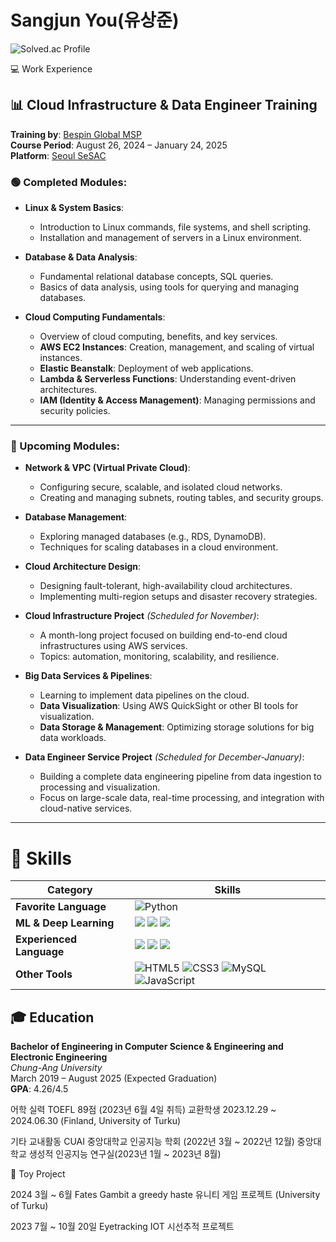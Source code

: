 # Sangjun You(유상준)

![Solved.ac Profile](http://mazassumnida.wtf/api/v2/generate_badge?boj=ysjun5656)


💻 Work Experience

## 📊 Cloud Infrastructure & Data Engineer Training

**Training by**: [Bespin Global MSP](https://www.bespinglobal.com/)  
**Course Period**: August 26, 2024 – January 24, 2025  
**Platform**: [Seoul SeSAC](https://sesac.seoul.kr/course/active/detail.do)

### 🟢 Completed Modules:

- **Linux & System Basics**:  
  - Introduction to Linux commands, file systems, and shell scripting.
  - Installation and management of servers in a Linux environment.

- **Database & Data Analysis**:  
  - Fundamental relational database concepts, SQL queries.
  - Basics of data analysis, using tools for querying and managing databases.

- **Cloud Computing Fundamentals**:  
  - Overview of cloud computing, benefits, and key services.
  - **AWS EC2 Instances**: Creation, management, and scaling of virtual instances.
  - **Elastic Beanstalk**: Deployment of web applications.
  - **Lambda & Serverless Functions**: Understanding event-driven architectures.
  - **IAM (Identity & Access Management)**: Managing permissions and security policies.

---

### 🔵 Upcoming Modules:

- **Network & VPC (Virtual Private Cloud)**:  
  - Configuring secure, scalable, and isolated cloud networks.
  - Creating and managing subnets, routing tables, and security groups.

- **Database Management**:  
  - Exploring managed databases (e.g., RDS, DynamoDB).
  - Techniques for scaling databases in a cloud environment.

- **Cloud Architecture Design**:  
  - Designing fault-tolerant, high-availability cloud architectures.
  - Implementing multi-region setups and disaster recovery strategies.

- **Cloud Infrastructure Project** *(Scheduled for November)*:  
  - A month-long project focused on building end-to-end cloud infrastructures using AWS services.  
  - Topics: automation, monitoring, scalability, and resilience.

- **Big Data Services & Pipelines**:  
  - Learning to implement data pipelines on the cloud.
  - **Data Visualization**: Using AWS QuickSight or other BI tools for visualization.
  - **Data Storage & Management**: Optimizing storage solutions for big data workloads.

- **Data Engineer Service Project** *(Scheduled for December-January)*:  
  - Building a complete data engineering pipeline from data ingestion to processing and visualization.
  - Focus on large-scale data, real-time processing, and integration with cloud-native services.

---


# 💪 Skills

| **Category**          | **Skills**                                                                                                                                                                                                                                                                                                    |
|-----------------------|--------------------------------------------------------------------------------------------------------------------------------------------------------------------------------------------------------------------------------------------------------------------------------------------------------------|
| **Favorite Language**  | ![Python](https://img.shields.io/badge/Python-3776AB.svg?&style=for-the-badge&logo=Python&logoColor=white)                                                                                                                                                                                                  |
| **ML & Deep Learning** | <img src="https://img.shields.io/badge/PyTorch-EE4C2C?style=for-the-badge&logo=PyTorch&logoColor=white"> <img src="https://img.shields.io/badge/opencv-5C3EE8?style=for-the-badge&logo=opencv&logoColor=black"> <img src="https://img.shields.io/badge/TensorFlow-FF6F00?style=for-the-badge&logo=TensorFlow&logoColor=white"> |
| **Experienced Language** | <img src="https://img.shields.io/badge/unity-FFFFFF?style=for-the-badge&logo=unity&logoColor=white"> <img src="https://img.shields.io/badge/linux-FCC624?style=for-the-badge&logo=linux&logoColor=black"> <img src="https://img.shields.io/badge/git-F05032?style=for-the-badge&logo=git&logoColor=white"> |
| **Other Tools**        | ![HTML5](https://img.shields.io/badge/HTML5-E34F26.svg?&style=for-the-badge&logo=HTML5&logoColor=white) ![CSS3](https://img.shields.io/badge/CSS3-1572B6.svg?&style=for-the-badge&logo=CSS3&logoColor=white) ![MySQL](https://img.shields.io/badge/MySQL-4479A1.svg?&style=for-the-badge&logo=MySQL&logoColor=white) ![JavaScript](https://img.shields.io/badge/JavaScript-F7DF1E.svg?&style=for-the-badge&logo=JavaScript&logoColor=white) |



## 🎓 Education

**Bachelor of Engineering in Computer Science & Engineering and Electronic Engineering**  
*Chung-Ang University*  
March 2019 – August 2025 (Expected Graduation)  
**GPA**: 4.26/4.5


어학 실력
TOEFL 89점 (2023년 6월 4일 취득)
교환학생 2023.12.29 ~ 2024.06.30 (Finland, University of Turku)

기타 교내활동
CUAI 중앙대학교 인공지능 학회 (2022년 3월 ~ 2022년 12월)
중앙대학교 생성적 인공지능 연구실(2023년 1월 ~ 2023년 8월)

🚂 Toy Project

2024 3월 ~ 6월 Fates Gambit a greedy haste 유니티 게임 프로젝트 (University of Turku) 

2023 7월 ~ 10월 20일 Eyetracking IOT 시선추적 프로젝트



